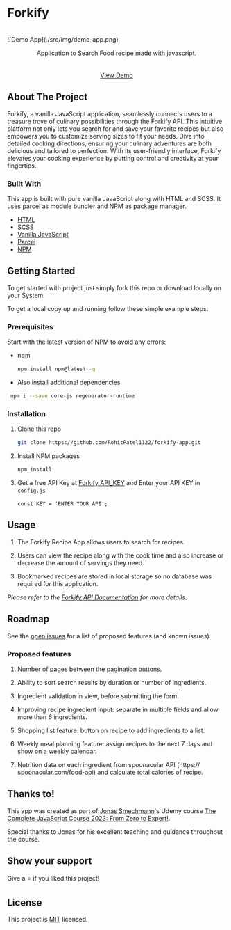 # Forkify

<br />
![Demo App](./src/img/demo-app.png)
<p align="center">
    
  </a>

  <p align="center">
    Application to Search Food recipe made with javascript.
    <br />
    <br />
    <br />
    <a href="https://forkfy-app.netlify.app/">View Demo</a>
  </p>
</p>

## About The Project

Forkify, a vanilla JavaScript application, seamlessly connects users to a treasure trove of culinary possibilities through the Forkify API. This intuitive platform not only lets you search for and save your favorite recipes but also empowers you to customize serving sizes to fit your needs. Dive into detailed cooking directions, ensuring your culinary adventures are both delicious and tailored to perfection. With its user-friendly interface, Forkify elevates your cooking experience by putting control and creativity at your fingertips.

### Built With

This app is built with pure vanilla JavaScript along with HTML and SCSS. It uses parcel as module bundler and NPM as package manager.

- [HTML](https://developer.mozilla.org/en-US/docs/Web/HTML)
- [SCSS](https://sass-lang.com/)
- [Vanilla JavaScript](https://developer.mozilla.org/en-US/docs/Web/javascript)
- [Parcel](https://parceljs.org/)
- [NPM](https://www.npmjs.com/)

## Getting Started

To get started with project just simply fork this repo or download locally on your System.

To get a local copy up and running follow these simple example steps.

### Prerequisites

Start with the latest version of NPM to avoid any errors:

- npm
  ```sh
  npm install npm@latest -g
  ```
- Also install additional dependencies

```sh
 npm i --save core-js regenerator-runtime
```

### Installation

1. Clone this repo
   ```sh
   git clone https://github.com/RohitPatel1122/forkify-app.git
   ```
2. Install NPM packages
   ```sh
   npm install
   ```
3. Get a free API Key at [Forkify API_KEY](https://forkify-api.herokuapp.com/v2) and Enter your API KEY in `config.js`
   ```JS
   const KEY = 'ENTER YOUR API';
   ```

## Usage

1. The Forkify Recipe App allows users to search for recipes.

2. Users can view the recipe along with the cook time and also
   increase or decrease the amount of servings they need.

3. Bookmarked recipes are stored in local storage so no database was
   required for this application.

_Please refer to the [Forkify API Documentation](https://forkify-api.herokuapp.com/v2) for more details._

## Roadmap

See the [open issues](https://github.com/RohitPatel1122/forkify-app/issues) for a list of proposed features (and known issues).

### Proposed features

1. Number of pages between the pagination buttons.

2. Ability to sort search results by duration or number of ingredients.

3. Ingredient validation in view, before submitting the form.

4. Improving recipe ingredient input: separate in multiple fields and allow more
   than 6 ingredients.

5. Shopping list feature: button on recipe to add ingredients to a list.

6. Weekly meal planning feature: assign recipes to the next 7 days and show
   on a weekly calendar.

7. Nutrition data on each ingredient from spoonacular API (https://
   spoonacular.com/food-api) and calculate total calories of recipe.

## Thanks to!

This app was created as part of [Jonas Smechmann](https://twitter.com/jonasschmedtman)'s Udemy course [The Complete JavaScript Course 2023: From Zero to Expert!](https://www.udemy.com/course/the-complete-javascript-course/).

Special thanks to Jonas for his excellent teaching and guidance throughout the course.

## Show your support

Give a ⭐️ if you liked this project!

## License

This project is [MIT](https://github.com/RohitPatel1122/forkify-app/blob/master/LICENSE) licensed.
